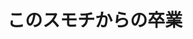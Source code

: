 ---
logo: images/music/このスモチからの卒業.jpg
title: このスモチからの卒業
subTitle: 网络动画《鹤屋与熏干酪》印象曲第三弹，由Lantis于2009年6月24日发售

category: 音乐

hasResource: true
downloadList:
  - intro: flac+jpg
    size: 106.6MB
    link: 
  - intro: ape
    size: 103.8MB
    link: 
  - intro: 云盘 提取码:swy7
    size: 
    link: https://pan.baidu.com/s/1Zz3FOov4bnt3vET7AbnMLg

downloadContent: |
  网络动画《鹤屋与熏干酪》印象曲第三弹，由Lantis于2009年6月24日发售。<br>
  收录曲：<br>
  1．このスモチからの卒業<br>
  作詞：畑 亜貴　作曲/編曲：菊谷知樹 歌：ちゅるやさん（松岡由貴）　ゲスト：涼宮ハルヒ（平野 綾）、キョン（杉田智和）<br>
  2．まちが～って？スモチタベル<br>
  作詞：畑 亜貴　作曲/編曲：金井江右 歌：ちゅるやさん（松岡由貴）　ゲスト：古泉一樹（小野大輔）<br>
  3．このスモチからの卒業（off vocal）<br>
  4．まちが～って？スモチタベル（off vocal）<br><br>
  版权属于:VCB-Studio<br>
  文件地址:https://vcb-s.com/archives/11328
---
